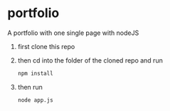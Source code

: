# portfolio

A portfolio with one single page with nodeJS

1. first clone this repo
2. then cd into the folder of the cloned repo and run
   ```bash
   npm install
   ```

3. then run
   ```bash
   node app.js
   ```
